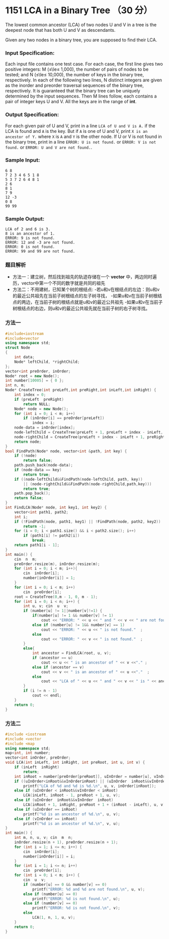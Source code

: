# 1151 LCA in a Binary Tree （30 分）

The lowest common ancestor (LCA) of two nodes U and V in a tree is the deepest node that has both U and V as descendants.

Given any two nodes in a binary tree, you are supposed to find their LCA.

### Input Specification:

Each input file contains one test case. For each case, the first line gives two positive integers: M (≤\\le≤ 1,000), the number of pairs of nodes to be tested; and N (≤\\le≤ 10,000), the number of keys in the binary tree, respectively. In each of the following two lines, N distinct integers are given as the inorder and preorder traversal sequences of the binary tree, respectively. It is guaranteed that the binary tree can be uniquely determined by the input sequences. Then M lines follow, each contains a pair of integer keys U and V. All the keys are in the range of **int**.

### Output Specification:

For each given pair of U and V, print in a line `LCA of U and V is A.` if the LCA is found and `A` is the key. But if `A` is one of U and V, print `X is an ancestor of Y.` where `X` is `A` and `Y` is the other node. If U or V is not found in the binary tree, print in a line `ERROR: U is not found.` or `ERROR: V is not found.` or `ERROR: U and V are not found.`.

### Sample Input:

    6 8
    7 2 3 4 6 5 1 8
    5 3 7 2 6 4 8 1
    2 6
    8 1
    7 9
    12 -3
    0 8
    99 99
    

### Sample Output:

    LCA of 2 and 6 is 3.
    8 is an ancestor of 1.
    ERROR: 9 is not found.
    ERROR: 12 and -3 are not found.
    ERROR: 0 is not found.
    ERROR: 99 and 99 are not found.

### 题目解析

- 方法一：建立树，然后找到祖先的轨迹存储在一个 **vector** 中，两边同时遍历，vector中第一个不同的数字就是共同的祖先
- 方法二：不用建树，已知某个树的根结点:
  -若u和v在根结点的左边：则u和v的最近公共祖先在当前子树根结点的左子树寻找，
  -如果u和v在当前子树根结点的两边，在当前子树的根结点就是u和v的最近公共祖先
  -如果u和v在当前子树根结点的右边，则u和v的最近公共祖先就在当前子树的右子树寻找。

### 方法一

```C++
#include<iostream
#include<vector
using namespace std;
struct Node
{
	int data;
	Node* leftChild, *rightChild;
};
vector<int preOrder, inOrder;
Node* root = new Node();
int number[10005] = { 0 };
int n, m; 
Node* CreateTree(int preLeft,int preRight,int inLeft,int inRight) {
	int index = 0;
	if (preLeft  preRight)
		return NULL;
	Node* node = new Node();
	for (int i = 0; i < m; i++)
		if (inOrder[i] == preOrder[preLeft])
			index = i;
	node-data = inOrder[index];
	node-leftChild = CreateTree(preLeft + 1, preLeft + index - inLeft, inLeft, index - 1);
	node-rightChild = CreateTree(preLeft + index - inLeft + 1, preRight, index + 1, inRight);
	return node;
}
bool FindPath(Node* node, vector<int &path, int key) {
	if (!node)
		return false;
	path.push_back(node-data);
	if (node-data == key)
		return true;
	if ((node-leftChild&&FindPath(node-leftChild, path, key))
		|| (node-rightChild&&FindPath(node-rightChild,path,key)))
		return true;
	path.pop_back();
	return false;
}
int FindLCA(Node* node, int key1, int key2) {
	vector<int path1, path2;
	int i;
	if (!FindPath(node, path1, key1) || !FindPath(node, path2, key2))
		return -1;
	for (i = 0; i < path1.size() && i < path2.size(); i++)
		if (path1[i] != path2[i])
			break;
	return path1[i - 1];
}
int main() {
	cin  n  m;
	preOrder.resize(m), inOrder.resize(m);
	for (int i = 0; i < m; i++){
		cin  inOrder[i];
		number[inOrder[i]] = 1;
	}
	for (int i = 0; i < m; i++)
		cin  preOrder[i]; 
	root = CreateTree(0,m - 1, 0, m - 1);
	for (int i = 0; i < n; i++) {
		int u, v; cin  u  v;
		if (number[u] != 1||number[v]!=1) {
			if(number[u] != 1 && number[v] != 1)
				cout << "ERROR: " << u << " and " << v << " are not found."  ;
			else if (number[u] != 1&& number[v] == 1)
				cout << "ERROR: " << u << " is not found."  ;
			else
				cout << "ERROR: " << v << " is not found."  ;
		}
		else{
			int ancestor = FindLCA(root, u, v);
			if (ancestor == u)
				cout << u << " is an ancestor of " << v <<"." ;
			else if (ancestor == v)
				cout << v << " is an ancestor of " << u <<"."  ;
			else
				cout << "LCA of " << u << " and " << v << " is " << ancestor <<"."  ;
		}
		if (i != n - 1)
			cout << endl;
	}
	return 0;
}
```

### 方法二

```C++
#include <iostream
#include <vector
#include <map
using namespace std;
map<int, int number;
vector<int inOrder, preOrder;
void LCA(int inLeft, int inRight, int preRoot, int u, int v) {
	if (inLeft  inRight)
		return;
	int inRoot = number[preOrder[preRoot]], uInOrder = number[u], vInOrder = number[v];
	if ((uInOrder<inRoot&&vInOrderinRoot) || (uInOrder  inRoot&&vInOrder < inRoot))
		printf("LCA of %d and %d is %d.\n", u, v, inOrder[inRoot]);
	else if (uInOrder < inRoot&&vInOrder < inRoot)
		LCA(inLeft, inRoot - 1, preRoot + 1, u, v);
	else if (uInOrder  inRoot&&vInOrder  inRoot)
		LCA(inRoot + 1, inRight, preRoot + 1 + (inRoot - inLeft), u, v);
	else if (uInOrder == inRoot)
		printf("%d is an ancestor of %d.\n", u, v);
	else if (vInOrder == inRoot)
		printf("%d is an ancestor of %d.\n", v, u);
}
int main() {
	int m, n, u, v; cin  m  n;
	inOrder.resize(n + 1), preOrder.resize(n + 1);
	for (int i = 1; i <= n; i++) {
		cin  inOrder[i];
		number[inOrder[i]] = i;
	}
	for (int i = 1; i <= n; i++)
		cin  preOrder[i];
	for (int i = 0; i < m; i++) {
		cin  u  v;
		if (number[u] == 0 && number[v] == 0)
			printf("ERROR: %d and %d are not found.\n", u, v);
		else if (number[u] == 0)
			printf("ERROR: %d is not found.\n", u);
		else if (number[v] == 0)
			printf("ERROR: %d is not found.\n", v);
		else
			LCA(1, n, 1, u, v);
	}
	return 0;
}
```